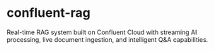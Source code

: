 # confluent-rag
Real-time RAG system built on Confluent Cloud with streaming AI processing, live document ingestion, and intelligent Q&amp;A capabilities.
